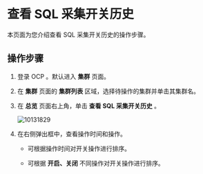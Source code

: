 查看 SQL 采集开关历史 
==================================

本页面为您介绍查看 SQL 采集开关历史的操作步骤。

操作步骤 
-------------------------

1. 登录 OCP 。默认进入 **集群** 页面。

   

2. 在 **集群** 页面的 **集群列表** 区域，选择待操作的集群并单击其集群名。

   

3. 在 **总览** 页面右上角，单击 **查看 SQL 采集开关历史** 。

   ![10131829](https://help-static-aliyun-doc.aliyuncs.com/assets/img/zh-CN/8685987361/p338539.png)
   

4. 在右侧弹出框中，查看操作时间和操作。

   * 可根据操作时间对开关操作进行排序。

     
   
   * 可根据 **开启、关闭** 不同操作对开关操作进行排序。

     
   

   



